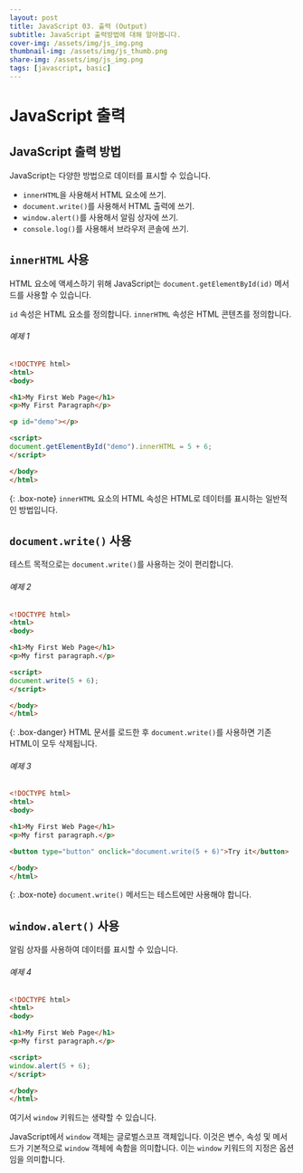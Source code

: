 ```yaml
---
layout: post
title: JavaScript 03. 출력 (Output)
subtitle: JavaScript 출력방법에 대해 알아봅니다.
cover-img: /assets/img/js_img.png
thumbnail-img: /assets/img/js_thumb.png
share-img: /assets/img/js_img.png
tags: [javascript, basic]
---
```


# JavaScript 출력

## JavaScript 출력 방법

JavaScript는 다양한 방법으로 데이터를 표시할 수 있습니다.

+ ```innerHTML```을 사용해서 HTML 요소에 쓰기.
+ ```document.write()```를 사용해서 HTML 출력에 쓰기.
+ ```window.alert()```를 사용해서 알림 상자에 쓰기.
+ ```console.log()```를 사용해서 브라우저 콘솔에 쓰기.

## ```innerHTML``` 사용

HTML 요소에 액세스하기 위해 JavaScript는 ```document.getElementById(id)``` 메서드를 사용할 수 있습니다.

```id``` 속성은 HTML 요소를 정의합니다. ```innerHTML``` 속성은 HTML 콘텐츠를 정의합니다.

###### 예제 1

```html
<!DOCTYPE html>
<html>
<body>

<h1>My First Web Page</h1>
<p>My First Paragraph</p>

<p id="demo"></p>

<script>
document.getElementById("demo").innerHTML = 5 + 6;
</script>

</body>
</html>
```

{: .box-note}
```innerHTML``` 요소의 HTML 속성은 HTML로 데이터를 표시하는 일반적인 방법입니다.

## ```document.write()``` 사용

테스트 목적으로는 ```document.write()```를 사용하는 것이 편리합니다.

###### 예제 2

```html
<!DOCTYPE html>
<html>
<body>

<h1>My First Web Page</h1>
<p>My first paragraph.</p>

<script>
document.write(5 + 6);
</script>

</body>
</html>
```

{: .box-danger}
HTML 문서를 로드한 후 ```document.write()```를 사용하면 기존 HTML이 모두 삭제됩니다.

###### 예제 3

```html
<!DOCTYPE html>
<html>
<body>

<h1>My First Web Page</h1>
<p>My first paragraph.</p>

<button type="button" onclick="document.write(5 + 6)">Try it</button>

</body>
</html>

```

{: .box-note}
```document.write()``` 메서드는 테스트에만 사용해야 합니다.

## ```window.alert()``` 사용

알림 상자를 사용하여 데이터를 표시할 수 있습니다.

###### 예제 4

```html
<!DOCTYPE html>
<html>
<body>

<h1>My First Web Page</h1>
<p>My first paragraph.</p>

<script>
window.alert(5 + 6);
</script>

</body>
</html>
```

여기서 ```window``` 키워드는 생략할 수 있습니다.

JavaScript에서 ```window``` 객체는 글로벌스코프 객체입니다. 이것은 변수, 속성 및 메서드가 기본적으로 ```window``` 객체에 속함을 의미합니다. 이는 ```window``` 키워드의 지정은 옵션임을 의미합니다.
